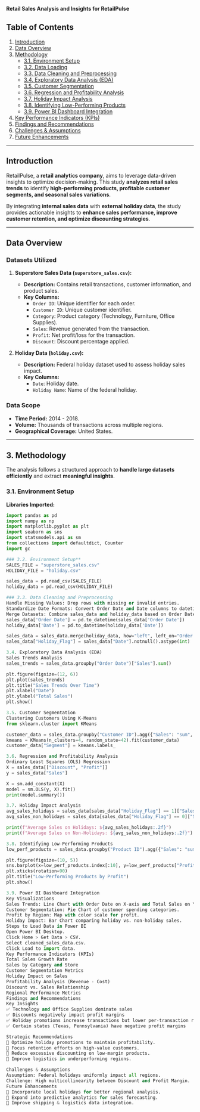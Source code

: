 **Retail Sales Analysis and Insights for RetailPulse**

## Table of Contents

1. [Introduction](#introduction)
2. [Data Overview](#data-overview)
3. [Methodology](#methodology)
    - [3.1. Environment Setup](#31-environment-setup)
    - [3.2. Data Loading](#32-data-loading)
    - [3.3. Data Cleaning and Preprocessing](#33-data-cleaning-and-preprocessing)
    - [3.4. Exploratory Data Analysis (EDA)](#34-exploratory-data-analysis-eda)
    - [3.5. Customer Segmentation](#35-customer-segmentation)
    - [3.6. Regression and Profitability Analysis](#36-regression-and-profitability-analysis)
    - [3.7. Holiday Impact Analysis](#37-holiday-impact-analysis)
    - [3.8. Identifying Low-Performing Products](#38-identifying-low-performing-products)
    - [3.9. Power BI Dashboard Integration](#39-power-bi-dashboard-integration)
4. [Key Performance Indicators (KPIs)](#key-performance-indicators-kpis)
5. [Findings and Recommendations](#findings-and-recommendations)
6. [Challenges & Assumptions](#challenges--assumptions)
7. [Future Enhancements](#future-enhancements)

---

## Introduction

RetailPulse, a **retail analytics company**, aims to leverage data-driven insights to optimize decision-making. This study **analyzes retail sales trends** to identify **high-performing products, profitable customer segments, and seasonal sales variations**. 

By integrating **internal sales data** with **external holiday data**, the study provides actionable insights to **enhance sales performance, improve customer retention, and optimize discounting strategies**.

---

## Data Overview

### Datasets Utilized

1. **Superstore Sales Data (`superstore_sales.csv`):**
    - **Description:** Contains retail transactions, customer information, and product sales.
    - **Key Columns:**
        - `Order ID`: Unique identifier for each order.
        - `Customer ID`: Unique customer identifier.
        - `Category`: Product category (Technology, Furniture, Office Supplies).
        - `Sales`: Revenue generated from the transaction.
        - `Profit`: Net profit/loss for the transaction.
        - `Discount`: Discount percentage applied.

2. **Holiday Data (`holiday.csv`):**
    - **Description:** Federal holiday dataset used to assess holiday sales impact.
    - **Key Columns:**
        - `Date`: Holiday date.
        - `Holiday Name`: Name of the federal holiday.

### Data Scope

- **Time Period:** 2014 - 2018.
- **Volume:** Thousands of transactions across multiple regions.
- **Geographical Coverage:** United States.

---

## 3. Methodology

The analysis follows a structured approach to **handle large datasets efficiently** and extract **meaningful insights**.

### 3.1. Environment Setup
**Libraries Imported:**
```python
import pandas as pd
import numpy as np
import matplotlib.pyplot as plt
import seaborn as sns
import statsmodels.api as sm
from collections import defaultdict, Counter
import gc

### 3.2. Environment Setup**
SALES_FILE = "superstore_sales.csv"
HOLIDAY_FILE = "holiday.csv"

sales_data = pd.read_csv(SALES_FILE)
holiday_data = pd.read_csv(HOLIDAY_FILE)

### 3.3. Data Cleaning and Preprocessing
Handle Missing Values: Drop rows with missing or invalid entries.
Standardize Date Formats: Convert Order Date and Date columns to datetime format.
Merge Datasets: Combine sales_data and holiday_data based on Order Date.
sales_data['Order Date'] = pd.to_datetime(sales_data['Order Date'])
holiday_data['Date'] = pd.to_datetime(holiday_data['Date'])

sales_data = sales_data.merge(holiday_data, how="left", left_on="Order Date", right_on="Date")
sales_data["Holiday_Flag"] = sales_data["Date"].notnull().astype(int)

3.4. Exploratory Data Analysis (EDA)
Sales Trends Analysis
sales_trends = sales_data.groupby("Order Date")["Sales"].sum()

plt.figure(figsize=(12, 6))
plt.plot(sales_trends)
plt.title("Sales Trends Over Time")
plt.xlabel("Date")
plt.ylabel("Total Sales")
plt.show()

3.5. Customer Segmentation
Clustering Customers Using K-Means
from sklearn.cluster import KMeans

customer_data = sales_data.groupby("Customer ID").agg({"Sales": "sum", "Profit": "sum", "Discount": "mean"})
kmeans = KMeans(n_clusters=4, random_state=42).fit(customer_data)
customer_data["Segment"] = kmeans.labels_

3.6. Regression and Profitability Analysis
Ordinary Least Squares (OLS) Regression
X = sales_data[["Discount", "Profit"]]
y = sales_data["Sales"]

X = sm.add_constant(X)
model = sm.OLS(y, X).fit()
print(model.summary())

3.7. Holiday Impact Analysis
avg_sales_holidays = sales_data[sales_data["Holiday_Flag"] == 1]["Sales"].mean()
avg_sales_non_holidays = sales_data[sales_data["Holiday_Flag"] == 0]["Sales"].mean()

print(f"Average Sales on Holidays: ${avg_sales_holidays:.2f}")
print(f"Average Sales on Non-Holidays: ${avg_sales_non_holidays:.2f}")

3.8. Identifying Low-Performing Products
low_perf_products = sales_data.groupby("Product ID").agg({"Sales": "sum", "Profit": "sum"}).sort_values(by="Profit")

plt.figure(figsize=(10, 5))
sns.barplot(x=low_perf_products.index[:10], y=low_perf_products["Profit"][:10], palette="coolwarm")
plt.xticks(rotation=90)
plt.title("Low-Performing Products by Profit")
plt.show()

3.9. Power BI Dashboard Integration
Key Visualizations
Sales Trends: Line Chart with Order Date on X-axis and Total Sales on Y-axis.
Customer Segmentation: Pie Chart of customer spending categories.
Profit by Region: Map with color scale for profit.
Holiday Impact: Bar Chart comparing holiday vs. non-holiday sales.
Steps to Load Data in Power BI
Open Power BI Desktop.
Click Home > Get Data > CSV.
Select cleaned_sales_data.csv.
Click Load to import data.
Key Performance Indicators (KPIs)
Total Sales Growth Rate
Sales by Category and Store
Customer Segmentation Metrics
Holiday Impact on Sales
Profitability Analysis (Revenue - Cost)
Discount vs. Sales Relationship
Regional Performance Metrics
Findings and Recommendations
Key Insights
✅ Technology and Office Supplies dominate sales
✅ Discounts negatively impact profit margins
✅ Holiday promotions increase transactions but lower per-transaction revenue
✅ Certain states (Texas, Pennsylvania) have negative profit margins

Strategic Recommendations
🔹 Optimize holiday promotions to maintain profitability.
🔹 Focus retention efforts on high-value customers.
🔹 Reduce excessive discounting on low-margin products.
🔹 Improve logistics in underperforming regions.

Challenges & Assumptions
Assumption: Federal holidays uniformly impact all regions.
Challenge: High multicollinearity between Discount and Profit Margin.
Future Enhancements
🔹 Incorporate local holidays for better regional analysis.
🔹 Expand into predictive analytics for sales forecasting.
🔹 Improve shipping & logistics data integration.




